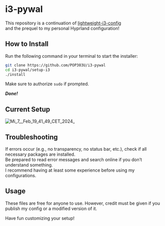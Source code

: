 # i3-pywal

This repository is a continuation of [lightweight-i3-config](https://github.com/POP303U/lightweight-i3-config)  
and the prequel to my personal Hyprland configuration!  

## **How to Install**  

Run the following command in your terminal to start the installer:  

```sh
git clone https://github.com/POP303U/i3-pywal
cd i3-pywal/setup-i3
./install
```

Make sure to authorize `sudo` if prompted.  

***Done!***  

## **Current Setup**  
![Mi_7__Feb_19_41_49_CET_2024_](https://github.com/user-attachments/assets/d20d6e97-4165-4ad9-a464-855f48f8619c)

## **Troubleshooting**  

If errors occur (e.g., no transparency, no status bar, etc.), check if all necessary packages are installed.  
Be prepared to read error messages and search online if you don’t understand something.  
I recommend having at least some experience before using my configurations.  

## **Usage**  

These files are free for anyone to use. However, credit must be given if you publish my config or a modified version of it.  

Have fun customizing your setup!

